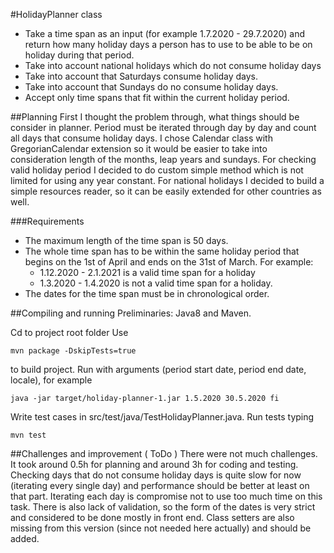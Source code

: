 #HolidayPlanner class

- Take a time span as an input (for example 1.7.2020 - 29.7.2020) and return how many holiday days a person has to use to be able to be on holiday during that period. 
- Take into account national holidays which do not consume holiday days 
- Take into account that Saturdays consume holiday days. 
- Take into account that Sundays do no consume holiday days.
- Accept only time spans that fit within the current holiday period.


##Planning
First I thought the problem through, what things should be consider in planner. 
Period must be iterated through day by day and count all days that consume holiday days.
I chose Calendar class with GregorianCalendar extension so it would be easier to take into consideration length of the months, leap years and sundays.
For checking valid holiday period I decided to do custom simple method which is not limited for using any year constant.
For national holidays I decided to build a simple resources reader, so it can be easily extended for other countries as well.

###Requirements
- The maximum length of the time span is 50 days.
- The whole time span has to be within the same holiday period that begins on the 1st of April and ends on the 31st of March. 
For example: 
    - 1.12.2020 - 2.1.2021 is a valid time span for a holiday 
    - 1.3.2020 - 1.4.2020 is not a valid time span for a holiday.
- The dates for the time span must be in chronological order.



##Compiling and running
Preliminaries: Java8 and Maven.

Cd to project root folder
Use
```
mvn package -DskipTests=true 
```
to build project. Run with arguments (period start date, period end date, locale), for example
```
java -jar target/holiday-planner-1.jar 1.5.2020 30.5.2020 fi
```

Write test cases in src/test/java/TestHolidayPlanner.java. Run tests typing
```
mvn test
```

##Challenges and improvement ( ToDo )
There were not much challenges. It took around 0.5h for planning and around 3h for coding and testing.
Checking days that do not consume holiday days is quite slow for now (iterating every single day) and performance should be better at least on that part.
Iterating each day is compromise not to use too much time on this task.
There is also lack of validation, so the form of the dates is very strict and considered to be done mostly in front end.
Class setters are also missing from this version (since not needed here actually) and should be added.
